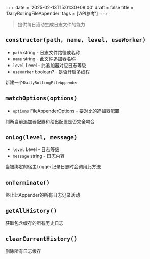 +++
date = '2025-02-13T15:01:30+08:00'
draft = false
title = 'DailyRollingFileAppender'
tags = ['API参考']
+++

> 提供每日滚动生成日志文件的能力

## `constructor(path, name, level, useWorker)`

- `path` string - 日志文件路径或名称
- `name` string - 此文件追加器名称
- `level` Level - 此追加器对应日志等级
- `useWorker` boolean? - 是否开启多线程

新建一个`DailyRollingFileAppender`

## `matchOptions(options)`

- `options` FileAppenderOptions - 要对比的追加器配置

判断当前追加器配置和给出配置是否完全吻合

## `onLog(level, message)`

- `level` Level - 日志等级
- `message` string - 日志内容

当被绑定的宿主Logger记录日志时会调用此方法

## `onTerminate()`

终止此Appender的所有日志记录活动

## `getAllHistory()`

获取包含缓存的所有历史日志

## `clearCurrentHistory()`

删除所有日志缓存